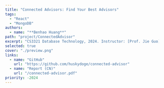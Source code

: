 ```yaml
---
title: "Connected Advisors: Find Your Best Advisors"
tags:
  - "React"
  - "MongoDB"
authors:
  - name: "**Benhao Huang**"
path: "project/ConnectedAdvisor"
excerpt: "CS3321 Database Technology, 2024. Instructor: [Prof. Jie Guo](https://infosec.sjtu.edu.cn/DirectoryDetail.aspx?id=143)"
selected: true
cover: "./preview.png"
links:
  - name: "GitHub"
    url: "https://github.com/huskydoge/connected-advisor"
  - name: "Report (CN)"
    url: "/connected-advisor.pdf"
priority: -2024
---
```



